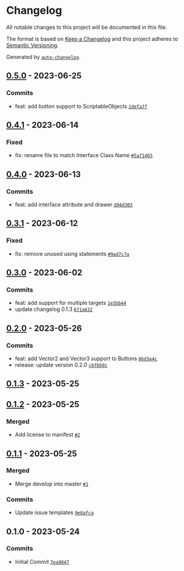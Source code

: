 # Changelog

All notable changes to this project will be documented in this file.

The format is based on [Keep a Changelog](https://keepachangelog.com/en/1.0.0/)
and this project adheres to [Semantic Versioning](https://semver.org/spec/v2.0.0.html).

Generated by [`auto-changelog`](https://github.com/CookPete/auto-changelog).

## [0.5.0](https://github.com/mariodebono/Unity-Helper-Inspector/compare/0.4.1...0.5.0) - 2023-06-25

### Commits

- feat: add button support to ScriptableObjects [`2defa7f`](https://github.com/mariodebono/Unity-Helper-Inspector/commit/2defa7fea8f35e695df7526dccd53ff686d12742)

## [0.4.1](https://github.com/mariodebono/Unity-Helper-Inspector/compare/0.4.0...0.4.1) - 2023-06-14

### Fixed

- fix: rename file to match Interface Class Name [`#5a71465`](https://github.com/mariodebono/Unity-Helper-Inspector//commit/5a7146541ffdadcd02a16b9c32df61a2ca374242)

## [0.4.0](https://github.com/mariodebono/Unity-Helper-Inspector/compare/0.3.1...0.4.0) - 2023-06-13

### Commits

- feat: add interface attribute and drawer [`d94d303`](https://github.com/mariodebono/Unity-Helper-Inspector/commit/d94d303c73f5343bb86aae7b635a80c57722ff54)

## [0.3.1](https://github.com/mariodebono/Unity-Helper-Inspector/compare/0.3.0...0.3.1) - 2023-06-12

### Fixed

- fix: remove unused using statements [`#9ad7c7a`](https://github.com/mariodebono/Unity-Helper-Inspector//commit/9ad7c7a9b3de91d3366e1c7d40ed9d31bb8d401e)

## [0.3.0](https://github.com/mariodebono/Unity-Helper-Inspector/compare/0.2.0...0.3.0) - 2023-06-02

### Commits

- feat: add support for multiple targets [`1e5bb44`](https://github.com/mariodebono/Unity-Helper-Inspector/commit/1e5bb448a6ef82ccd5628510bb33e5087dedc4b9)
- update changelog 0.1.3 [`671a632`](https://github.com/mariodebono/Unity-Helper-Inspector/commit/671a632c7ef25a57228305adc1d2f1f582268749)

## [0.2.0](https://github.com/mariodebono/Unity-Helper-Inspector/compare/0.1.3...0.2.0) - 2023-05-26

### Commits

- feat: add Vector2 and Vector3 support to Buttons [`86d3e4c`](https://github.com/mariodebono/Unity-Helper-Inspector/commit/86d3e4cd8075e84f7b59b2ea97ad08360cb5b93b)
- release: update version 0.2.0 [`c6fbb9c`](https://github.com/mariodebono/Unity-Helper-Inspector/commit/c6fbb9c2cffce12bb3e7623b13166e390d9d3774)

## [0.1.3](https://github.com/mariodebono/Unity-Helper-Inspector/compare/0.1.2...0.1.3) - 2023-05-25

## [0.1.2](https://github.com/mariodebono/Unity-Helper-Inspector/compare/0.1.1...0.1.2) - 2023-05-25

### Merged

- Add license to manifest [`#2`](https://github.com/mariodebono/Unity-Helper-Inspector/pull/2)

## [0.1.1](https://github.com/mariodebono/Unity-Helper-Inspector/compare/0.1.0...0.1.1) - 2023-05-25

### Merged

- Merge develop into master [`#1`](https://github.com/mariodebono/Unity-Helper-Inspector/pull/1)

### Commits

- Update issue templates [`9e8afca`](https://github.com/mariodebono/Unity-Helper-Inspector/commit/9e8afca2f6c4e4a29a9596035be56e5ee677cb36)

## 0.1.0 - 2023-05-24

### Commits

- Initial Commit [`7ea9847`](https://github.com/mariodebono/Unity-Helper-Inspector/commit/7ea984731aaaa8da8774941aa019c8d585d00086)
